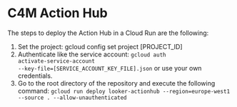 # C4M Action Hub

The steps to deploy the Action Hub in a Cloud Run are the following:

1. Set the project: gcloud config set project [PROJECT_ID]
2. Authenticate like the service account: <code>gcloud auth activate-service-account --key-file=[SERVICE_ACCOUNT_KEY_FILE].json</code> or use your own credentials.
3. Go to the root directory of the repository and execute the following command: <code>gcloud run deploy looker-actionhub --region=europe-west1 --source . --allow-unauthenticated </code>